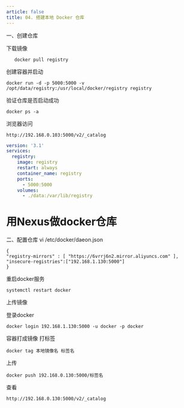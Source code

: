 ```yaml
---
article: false
title: 04. 搭建本地 Docker 仓库
---
```



一、创建仓库

下载镜像
```shell
   docker pull registry
```

创建容器并启动
```shell
docker run -d -p 5000:5000 -v /opt/data/registry:/usr/local/docker/registry registry
```
验证仓库是否启动成功
```shell
docker ps -a
```
浏览器访问
```shell
http://192.168.0.103:5000/v2/_catalog
```

```yaml
version: '3.1'
services:
  registry:
    image: registry
    restart: always
    container_name: registry
    ports:
      - 5000:5000
    volumes:
      - ./data:/var/lib/registry
```

# 用Nexus做docker仓库

二、配置仓库
vi /etc/docker/daeon.json
```shell
{
"registry-mirrors" : [ "https://6vrrj6n2.mirror.aliyuncs.com" ],
"insecure-registries":["192.168.1.130:5000"]
}
```

重启docker服务
```shell
systemctl restart docker
```

上传镜像

登录docker 
```shell
docker login 192.168.1.130:5000 -u docker -p docker
```

容器打成镜像
打标签
```shell
docker tag 本地镜像名 标签名
```
上传
```shell
docker push 192.168.0.130:5000/标签名
```
查看
```shell
http://192.168.0.130:5000/v2/_catalog
```







